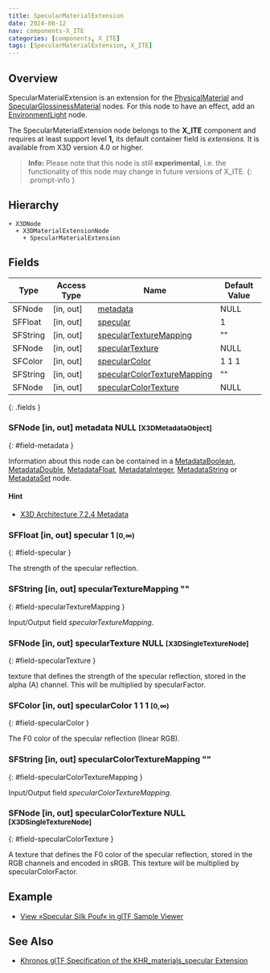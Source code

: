 ```yaml
---
title: SpecularMaterialExtension
date: 2024-06-12
nav: components-X_ITE
categories: [components, X_ITE]
tags: [SpecularMaterialExtension, X_ITE]
---
```

<style>
.post h3 {
   word-spacing: 0.2em;
}
</style>

## Overview

SpecularMaterialExtension is an extension for the [PhysicalMaterial](../../shape/physicalmaterial/) and [SpecularGlossinessMaterial](../specularglossinessmaterial/) nodes. For this node to have an effect, add an [EnvironmentLight](../../lighting/environmentlight) node.

The SpecularMaterialExtension node belongs to the **X_ITE** component and requires at least support level **1,** its default container field is *extensions.* It is available from X3D version 4.0 or higher.

>**Info:** Please note that this node is still **experimental**, i.e. the functionality of this node may change in future versions of X_ITE.
{: .prompt-info }

## Hierarchy

```
+ X3DNode
  + X3DMaterialExtensionNode
    + SpecularMaterialExtension
```

## Fields

| Type | Access Type | Name | Default Value |
| ---- | ----------- | ---- | ------------- |
| SFNode | [in, out] | [metadata](#field-metadata) | NULL  |
| SFFloat | [in, out] | [specular](#field-specular) | 1  |
| SFString | [in, out] | [specularTextureMapping](#field-specularTextureMapping) | "" |
| SFNode | [in, out] | [specularTexture](#field-specularTexture) | NULL  |
| SFColor | [in, out] | [specularColor](#field-specularColor) | 1 1 1  |
| SFString | [in, out] | [specularColorTextureMapping](#field-specularColorTextureMapping) | "" |
| SFNode | [in, out] | [specularColorTexture](#field-specularColorTexture) | NULL  |
{: .fields }

### SFNode [in, out] **metadata** NULL <small>[X3DMetadataObject]</small>
{: #field-metadata }

Information about this node can be contained in a [MetadataBoolean](/x_ite/components/core/metadataboolean/), [MetadataDouble](/x_ite/components/core/metadatadouble/), [MetadataFloat](/x_ite/components/core/metadatafloat/), [MetadataInteger](/x_ite/components/core/metadatainteger/), [MetadataString](/x_ite/components/core/metadatastring/) or [MetadataSet](/x_ite/components/core/metadataset/) node.

#### Hint

- [X3D Architecture 7.2.4 Metadata](https://www.web3d.org/specifications/X3Dv4/ISO-IEC19775-1v4-IS/Part01/components/core.html#Metadata)

### SFFloat [in, out] **specular** 1 <small>[0,∞)</small>
{: #field-specular }

The strength of the specular reflection.

### SFString [in, out] **specularTextureMapping** ""
{: #field-specularTextureMapping }

Input/Output field *specularTextureMapping*.

### SFNode [in, out] **specularTexture** NULL <small>[X3DSingleTextureNode]</small>
{: #field-specularTexture }

 texture that defines the strength of the specular reflection, stored in the alpha (A) channel. This will be multiplied by specularFactor.

### SFColor [in, out] **specularColor** 1 1 1 <small>[0,∞)</small>
{: #field-specularColor }

The F0 color of the specular reflection (linear RGB).

### SFString [in, out] **specularColorTextureMapping** ""
{: #field-specularColorTextureMapping }

Input/Output field *specularColorTextureMapping*.

### SFNode [in, out] **specularColorTexture** NULL <small>[X3DSingleTextureNode]</small>
{: #field-specularColorTexture }

A texture that defines the F0 color of the specular reflection, stored in the RGB channels and encoded in sRGB. This texture will be multiplied by specularColorFactor.

## Example

- [View »Specular Silk Pouf« in glTF Sample Viewer](/x_ite/laboratory/gltf-sample-viewer/?url=SpecularSilkPouf)

## See Also

- [Khronos glTF Specification of the KHR_materials_specular Extension](https://github.com/KhronosGroup/glTF/tree/main/extensions/2.0/Khronos/KHR_materials_specular)
